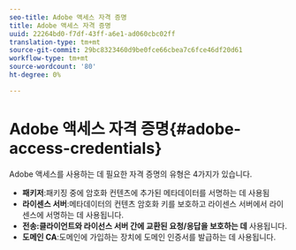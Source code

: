 ```yaml
---
seo-title: Adobe 액세스 자격 증명
title: Adobe 액세스 자격 증명
uuid: 22264bd0-f7df-43ff-a6e1-ad060cbc02ff
translation-type: tm+mt
source-git-commit: 29bc8323460d9be0fce66cbea7c6fce46df20d61
workflow-type: tm+mt
source-wordcount: '80'
ht-degree: 0%

---
```



# Adobe 액세스 자격 증명{#adobe-access-credentials}

Adobe 액세스를 사용하는 데 필요한 자격 증명의 유형은 4가지가 있습니다.

* **패키저**:패키징 중에 암호화 컨텐츠에 추가된 메타데이터를 서명하는 데 사용됨
* **라이센스 서버**:메타데이터의 컨텐츠 암호화 키를 보호하고 라이센스 서버에서 라이센스에 서명하는 데 사용됩니다.
* **전송:클라이언트와 라이선스 서버 간에 교환된 요청/응답을 보호하는 데** 사용됩니다.
* **도메인 CA**:도메인에 가입하는 장치에 도메인 인증서를 발급하는 데 사용됩니다.

